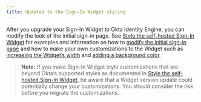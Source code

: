 ```yaml
---
title: Updates to the Sign-In Widget styling
---
```


<ApiLifecycle access="ie" />

After you upgrade your Sign-In Widget to Okta Identity Engine, you can modify the look of the initial sign-in page. See [Style the self-hosted Sign-In Widget](/docs/guides/style-the-widget/style-self-hosted/) for examples and information on how to [modify the initial sign-in page](/docs/guides/style-the-widget/style-self-hosted/#initial-sign-in-page) and how to make your own customizations to the Widget such as [increasing the Widget’s width](/docs/guides/style-the-widget/style-self-hosted/#widget-positioning-width) and [adding a background color](/docs/guides/style-the-widget/style-self-hosted/#background).

> **Note:** If you make Sign-In Widget style customizations that are beyond Okta’s supported styles as documented in [Style the self-hosted Sign-In Widget](/docs/guides/style-the-widget/style-self-hosted/), be aware that a Widget version update could potentially change your customizations. You should consider the risk before you migrate the customizations.